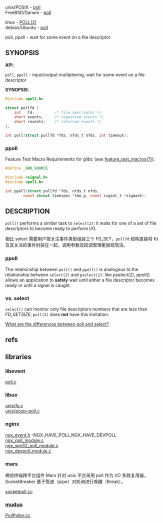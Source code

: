 
unix/POSIX - [poll](http://pubs.opengroup.org/onlinepubs/9699919799/functions/poll.html)  
FreeBSD/Darwin - [poll](https://www.freebsd.org/cgi/man.cgi?query=poll)  

linux - [POLL(2)](http://man7.org/linux/man-pages/man2/poll.2.html)  
debian/Ubuntu - [poll](https://manpages.debian.org/stretch/manpages-dev/poll.2.en.html)  

poll, ppoll - wait for some event on a file descriptor

## SYNOPSIS

**API**:

`poll`, `ppoll` - input/output multiplexing, wait for some event on a file descriptor

**SYNOPSIS**:

```c
#include <poll.h>

struct pollfd {
    int   fd;         /* file descriptor */
    short events;     /* requested events */
    short revents;    /* returned events */
};

int poll(struct pollfd *fds, nfds_t nfds, int timeout);
```

### ppoll

Feature Test Macro Requirements for glibc (see [feature_test_macros(7)](http://man7.org/linux/man-pages/man7/feature_test_macros.7.html)):

```c
#define _GNU_SOURCE

#include <signal.h>
#include <poll.h>

int ppoll(struct pollfd *fds, nfds_t nfds,
        const struct timespec *tmo_p, const sigset_t *sigmask);
```

## DESCRIPTION

`poll()` performs a similar task to `select(2)`: it waits for one of a set of file descriptors to become ready to perform I/O.

相比 select 需要用户按关注事件类型组装三个 FD_SET，`pollfd` 结构直接将 fd 及其关注的事件封装在一起，调用参数及回调管理更直观简洁。

### ppoll

The relationship between `poll()` and `ppoll()` is analogous to the relationship between `select(2)` and `pselect(2)`: like pselect(2), ppoll() allows an application to **safely** wait until either a file descriptor becomes ready or until a signal is caught.

### vs. select

`select()` can monitor only file descriptors numbers that are less than *FD_SETSIZE*; `poll(2)` does **not** have this limitation.  

[What are the differences between poll and select?](https://stackoverflow.com/questions/970979/what-are-the-differences-between-poll-and-select)

## refs

## libraries

### libevent

[poll.c](https://github.com/libevent/libevent/blob/master/poll.c)  

### libuv

[unix/fs.c](https://github.com/libuv/libuv/blob/v1.x/src/unix/fs.c)  
[unix/posix-poll.c](https://github.com/libuv/libuv/blob/v1.x/src/unix/posix-poll.c)  

### nginx

[ngx_event.h](https://github.com/nginx/nginx/blob/master/src/event/ngx_event.h) -NGX_HAVE_POLL,NGX_HAVE_DEVPOLL  
[ngx_poll_module.c](https://github.com/nginx/nginx/blob/master/src/event/modules/ngx_poll_module.c)  
[ngx_win32_poll_module.c](https://github.com/nginx/nginx/blob/master/src/event/modules/ngx_win32_poll_module.c)  
[ngx_devpoll_module.c](https://github.com/nginx/nginx/blob/master/src/event/modules/ngx_devpoll_module.c)  

### mars

微信终端跨平台组件 Mars 针对 unix 平台采用 poll 作为 I/O 多路复用器，SocketBreaker 基于管道（pipe）对轮询进行唤醒（Break）。  

[socketpoll.cc](https://github.com/Tencent/mars/blob/master/mars/comm/unix/socket/socketpoll.cc)

### [muduo](https://github.com/chenshuo/muduo)

[PollPoller.cc](https://github.com/chenshuo/muduo/blob/master/muduo/net/poller/PollPoller.cc)  
